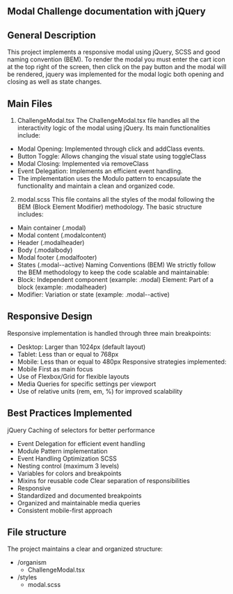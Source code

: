 ## Modal Challenge documentation with jQuery

## General Description

This project implements a responsive modal using jQuery, SCSS and good naming convention (BEM).
To render the modal you must enter the cart icon at the top right of the screen, then click on the pay button and the modal will be rendered, jquery was implemented for the modal logic both opening and closing as well as state changes.

## Main Files

1. ChallengeModal.tsx
   The ChallengeModal.tsx file handles all the interactivity logic of the modal using jQuery. Its main functionalities include:

- Modal Opening: Implemented through click and addClass events.
- Button Toggle: Allows changing the visual state using toggleClass
- Modal Closing: Implemented via removeClass
- Event Delegation: Implements an efficient event handling.
- The implementation uses the Modulo pattern to encapsulate the functionality and maintain a clean and organized code.

2. modal.scss
   This file contains all the styles of the modal following the BEM (Block Element Modifier) methodology.
   The basic structure includes:

- Main container (.modal)
- Modal content (.modalcontent)
- Header (.modalheader)
- Body (.modalbody)
- Modal footer (.modalfooter)
- States (.modal--active)
  Naming Conventions (BEM)
  We strictly follow the BEM methodology to keep the code scalable and maintainable:
- Block: Independent component (example: .modal)
  Element: Part of a block (example: .modalheader)
- Modifier: Variation or state (example: .modal--active)

## Responsive Design

Responsive implementation is handled through three main breakpoints:

- Desktop: Larger than 1024px (default layout)
- Tablet: Less than or equal to 768px
- Mobile: Less than or equal to 480px
  Responsive strategies implemented:
- Mobile First as main focus
- Use of Flexbox/Grid for flexible layouts
- Media Queries for specific settings per viewport
- Use of relative units (rem, em, %) for improved scalability

## Best Practices Implemented

jQuery
Caching of selectors for better performance

- Event Delegation for efficient event handling
- Module Pattern implementation
- Event Handling Optimization
  SCSS
- Nesting control (maximum 3 levels)
- Variables for colors and breakpoints
- Mixins for reusable code
  Clear separation of responsibilities
- Responsive
- Standardized and documented breakpoints
- Organized and maintainable media queries
- Consistent mobile-first approach

## File structure

The project maintains a clear and organized structure:

- /organism
  - ChallengeModal.tsx
- /styles
  - modal.scss

